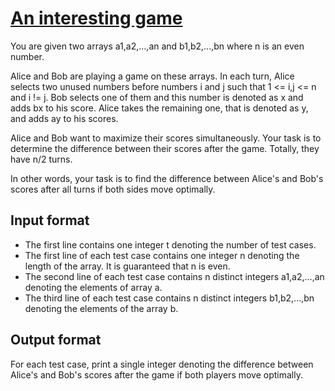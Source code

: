 # [An interesting game][link]

You are given two arrays a1,a2,...,an and b1,b2,...,bn where n is an even number.

Alice and Bob are playing a game on these arrays. In each turn, Alice selects two unused numbers before numbers i and j such that 1 <= i,j <= n and i != j. Bob selects one of them and this number is denoted as x and adds bx to his score. Alice takes the remaining one, that is denoted as y, and adds ay to his scores.

Alice and Bob want to maximize their scores simultaneously. Your task is to determine the difference between their scores after the game. Totally, they have n/2 turns.

In other words, your task is to find the difference between Alice's and Bob's scores after all turns if both sides move optimally.

## Input format

- The first line contains one integer t denoting the number of test cases.
- The first line of each test case contains one integer n denoting the length of the array. It is guaranteed that n is even.
- The second line of each test case contains n distinct integers a1,a2,...,an denoting the elements of array a.
- The third line of each test case contains n distinct integers b1,b2,...,bn denoting the elements of the array b.

## Output format

For each test case, print a single integer denoting the difference between Alice's and Bob's scores after the game if both players move optimally.

[link]: https://www.hackerearth.com/practice/algorithms/greedy/basics-of-greedy-algorithms/practice-problems/algorithm/interesting-game-4-b6515135/
